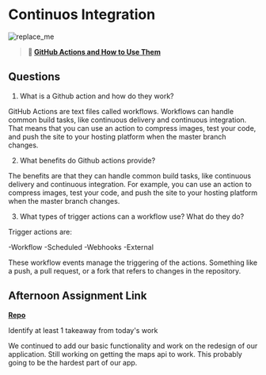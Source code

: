 # Continuos Integration

![replace_me](https://codeworks.blob.core.windows.net/public/assets/img/illustrations/placeholder.svg)

> **📖 [GitHub Actions and How to Use Them](https://codeworksacademy.com/fs-student-guide/resources/wk8-9/05-Github-Actions)**

## Questions

1. What is a Github action and how do they work?

GitHub Actions are text files called workflows. Workflows can handle common build tasks, like continuous delivery and continuous integration. That means that you can use an action to compress images, test your code, and push the site to your hosting platform when the master branch changes.

2. What benefits do Github actions provide?

The benefits are that they can handle common build tasks, like continuous delivery and continuous integration. For example, you can use an action to compress images, test your code, and push the site to your hosting platform when the master branch changes.

3. What types of trigger actions can a workflow use? What do they do?

Trigger actions are:

-Workflow
-Scheduled
-Webhooks
-External

These workflow events manage the triggering of the actions. Something like a push, a pull request, or a fork that refers to changes in the repository.

## Afternoon Assignment Link

**[Repo](https://github.com/TimothyMcCormick/<ASSIGNMENT_REPO>)**

Identify at least 1 takeaway from today's work

We continued to add our basic functionality and work on the redesign of our application. Still working on getting the maps api to work. This probably going to be the hardest part of our app.

